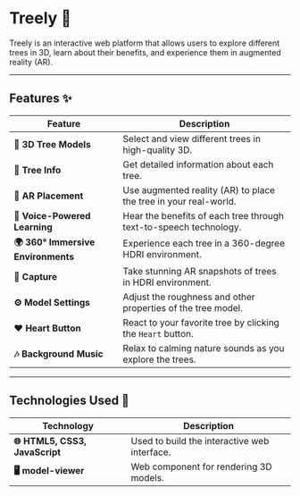 # Treely 🌳

Treely is an interactive web platform that allows users to explore different trees in 3D, learn about their benefits, and experience them in augmented reality (AR).

---

## Features ✨

| **Feature**                        | **Description**                                                               |
| ---------------------------------- | ----------------------------------------------------------------------------- |
| **🌳 3D Tree Models**              | Select and view different trees in high-quality 3D.                           |
| **📝 Tree Info**                   | Get detailed information about each tree.                                     |
| **📱 AR Placement**                | Use augmented reality (AR) to place the tree in your real-world.              |
| **🎤 Voice-Powered Learning**      | Hear the benefits of each tree through text-to-speech technology.             |
| **🌍 360° Immersive Environments** | Experience each tree in a 360-degree HDRI environment.                        |
| **📸 Capture**                     | Take stunning AR snapshots of trees in HDRI environment.                      |
| **⚙️ Model Settings**              | Adjust the roughness and other properties of the tree model.                  |
| **❤️ Heart Button**                | React to your favorite tree by clicking the `Heart` button.                   |
| **🎶 Background Music**            | Relax to calming nature sounds as you explore the trees.                      |

---

## Technologies Used 🚀

| **Technology**              | **Description**                                                                         |
| --------------------------- | --------------------------------------------------------------------------------------- |
| **🌐 HTML5, CSS3, JavaScript** | Used to build the interactive web interface.                                            |
| **🖥️ model-viewer**         | Web component for rendering 3D models.                                                  |

